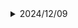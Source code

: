 <!-- ############### 2024/12 ############### -->
<details> <summary>2024/12/09</summary>  <ul>
  
  <li> <strong>文法</strong>
    <ul>
      <li>意思：...</li>
      <li>列子：...</li> 
    </ul>
  </li>
  
  <li> <strong>文法2</strong>
    <ul>
      <li>意思：...</li>
      <li>列子：...</li>
    </ul>
  </li>
  
</ul>  </details>
